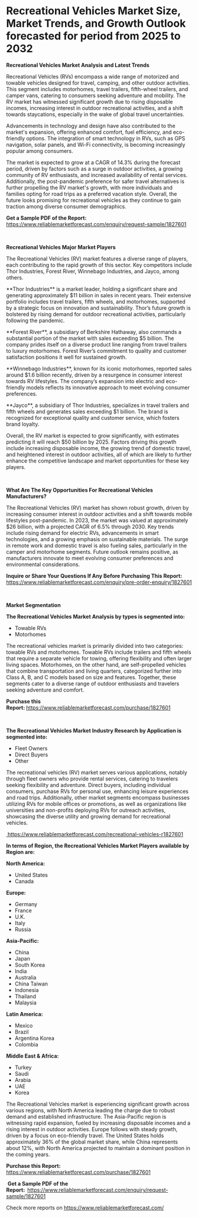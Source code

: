 <p><h1>Recreational Vehicles Market Size, Market Trends, and Growth Outlook forecasted for period from 2025 to 2032</h1></p><p><strong>Recreational Vehicles Market Analysis and Latest Trends</strong></p>
<p><p>Recreational Vehicles (RVs) encompass a wide range of motorized and towable vehicles designed for travel, camping, and other outdoor activities. This segment includes motorhomes, travel trailers, fifth-wheel trailers, and camper vans, catering to consumers seeking adventure and mobility. The RV market has witnessed significant growth due to rising disposable incomes, increasing interest in outdoor recreational activities, and a shift towards staycations, especially in the wake of global travel uncertainties.</p><p>Advancements in technology and design have also contributed to the market's expansion, offering enhanced comfort, fuel efficiency, and eco-friendly options. The integration of smart technology in RVs, such as GPS navigation, solar panels, and Wi-Fi connectivity, is becoming increasingly popular among consumers. </p><p>The market is expected to grow at a CAGR of 14.3% during the forecast period, driven by factors such as a surge in outdoor activities, a growing community of RV enthusiasts, and increased availability of rental services. Additionally, the post-pandemic preference for safer travel alternatives is further propelling the RV market's growth, with more individuals and families opting for road trips as a preferred vacation style. Overall, the future looks promising for recreational vehicles as they continue to gain traction among diverse consumer demographics.</p></p>
<p><strong>Get a Sample PDF of the Report:&nbsp;</strong> <a href="https://www.reliablemarketforecast.com/enquiry/request-sample/1827601?utm_campaign=3500&utm_medium=2&utm_source=Github&utm_content=ia&utm_term=30032025&utm_id=recreational-vehicles">https://www.reliablemarketforecast.com/enquiry/request-sample/1827601</a></p>
<p>&nbsp;</p>
<p><strong>Recreational Vehicles Major Market Players</strong></p>
<p><p>The Recreational Vehicles (RV) market features a diverse range of players, each contributing to the rapid growth of this sector. Key competitors include Thor Industries, Forest River, Winnebago Industries, and Jayco, among others. </p><p>**Thor Industries** is a market leader, holding a significant share and generating approximately $11 billion in sales in recent years. Their extensive portfolio includes travel trailers, fifth wheels, and motorhomes, supported by a strategic focus on innovation and sustainability. Thor’s future growth is bolstered by rising demand for outdoor recreational activities, particularly following the pandemic.</p><p>**Forest River**, a subsidiary of Berkshire Hathaway, also commands a substantial portion of the market with sales exceeding $5 billion. The company prides itself on a diverse product line ranging from travel trailers to luxury motorhomes. Forest River’s commitment to quality and customer satisfaction positions it well for sustained growth.</p><p>**Winnebago Industries**, known for its iconic motorhomes, reported sales around $1.6 billion recently, driven by a resurgence in consumer interest towards RV lifestyles. The company’s expansion into electric and eco-friendly models reflects its innovative approach to meet evolving consumer preferences.</p><p>**Jayco**, a subsidiary of Thor Industries, specializes in travel trailers and fifth wheels and generates sales exceeding $1 billion. The brand is recognized for exceptional quality and customer service, which fosters brand loyalty.</p><p>Overall, the RV market is expected to grow significantly, with estimates predicting it will reach $50 billion by 2025. Factors driving this growth include increasing disposable income, the growing trend of domestic travel, and heightened interest in outdoor activities, all of which are likely to further enhance the competitive landscape and market opportunities for these key players.</p></p>
<p>&nbsp;</p>
<p><strong>What Are The Key Opportunities For Recreational Vehicles Manufacturers?</strong></p>
<p><p>The Recreational Vehicles (RV) market has shown robust growth, driven by increasing consumer interest in outdoor activities and a shift towards mobile lifestyles post-pandemic. In 2023, the market was valued at approximately $26 billion, with a projected CAGR of 6.5% through 2030. Key trends include rising demand for electric RVs, advancements in smart technologies, and a growing emphasis on sustainable materials. The surge in remote work and domestic travel is also fueling sales, particularly in the camper and motorhome segments. Future outlook remains positive, as manufacturers innovate to meet evolving consumer preferences and environmental considerations.</p></p>
<p><strong>Inquire or Share Your Questions If Any Before Purchasing This Report:</strong> <a href="https://www.reliablemarketforecast.com/enquiry/pre-order-enquiry/1827601?utm_campaign=3500&utm_medium=2&utm_source=Github&utm_content=ia&utm_term=30032025&utm_id=recreational-vehicles">https://www.reliablemarketforecast.com/enquiry/pre-order-enquiry/1827601</a></p>
<p>&nbsp;</p>
<p><strong>Market Segmentation</strong></p>
<p><strong>The Recreational Vehicles Market Analysis by types is segmented into:</strong></p>
<p><ul><li>Towable RVs</li><li>Motorhomes</li></ul></p>
<p><p>The recreational vehicles market is primarily divided into two categories: towable RVs and motorhomes. Towable RVs include trailers and fifth wheels that require a separate vehicle for towing, offering flexibility and often larger living spaces. Motorhomes, on the other hand, are self-propelled vehicles that combine transportation and living quarters, categorized further into Class A, B, and C models based on size and features. Together, these segments cater to a diverse range of outdoor enthusiasts and travelers seeking adventure and comfort.</p></p>
<p><strong>Purchase this Report:&nbsp;</strong><a href="https://www.reliablemarketforecast.com/purchase/1827601?utm_campaign=3500&utm_medium=2&utm_source=Github&utm_content=ia&utm_term=30032025&utm_id=recreational-vehicles">https://www.reliablemarketforecast.com/purchase/1827601</a></p>
<p>&nbsp;</p>
<p><strong>The Recreational Vehicles Market Industry Research by Application is segmented into:</strong></p>
<p><ul><li>Fleet Owners</li><li>Direct Buyers</li><li>Other</li></ul></p>
<p><p>The recreational vehicles (RV) market serves various applications, notably through fleet owners who provide rental services, catering to travelers seeking flexibility and adventure. Direct buyers, including individual consumers, purchase RVs for personal use, enhancing leisure experiences and road trips. Additionally, other market segments encompass businesses utilizing RVs for mobile offices or promotions, as well as organizations like universities and non-profits deploying RVs for outreach activities, showcasing the diverse utility and growing demand for recreational vehicles.</p></p>
<p><a href="https://www.reliablemarketforecast.com/recreational-vehicles-r1827601?utm_campaign=3500&utm_medium=2&utm_source=Github&utm_content=ia&utm_term=30032025&utm_id=recreational-vehicles">&nbsp;https://www.reliablemarketforecast.com/recreational-vehicles-r1827601</a></p>
<p><strong>In terms of Region, the Recreational Vehicles Market Players available by Region are:</strong></p>
<p>
    <p> <strong> North America: </strong>
        <ul>
            <li>United States</li>
            <li>Canada</li>
        </ul>
        </p> 
    <p> <strong> Europe: </strong>
        <ul>
            <li>Germany</li>
            <li>France</li>
            <li>U.K.</li>
            <li>Italy</li>
            <li>Russia</li>
        </ul>
        </p> 
    <p> <strong> Asia-Pacific: </strong>
        <ul>
            <li>China</li>
            <li>Japan</li>
            <li>South Korea</li>
            <li>India</li>
            <li>Australia</li>
            <li>China Taiwan</li>
            <li>Indonesia</li>
            <li>Thailand</li>
            <li>Malaysia</li>
        </ul>
        </p> 
    <p> <strong> Latin America: </strong>
        <ul>
            <li>Mexico</li>
            <li>Brazil</li>
            <li>Argentina Korea</li>
            <li>Colombia</li>
        </ul>
        </p> 
    <p> <strong> Middle East & Africa: </strong>
        <ul>
            <li>Turkey</li>
            <li>Saudi</li>
            <li>Arabia</li>
            <li>UAE</li>
            <li>Korea</li>
        </ul>
    </p>
    </p>
<p><p>The Recreational Vehicles market is experiencing significant growth across various regions, with North America leading the charge due to robust demand and established infrastructure. The Asia-Pacific region is witnessing rapid expansion, fueled by increasing disposable incomes and a rising interest in outdoor activities. Europe follows with steady growth, driven by a focus on eco-friendly travel. The United States holds approximately 36% of the global market share, while China represents about 12%, with North America projected to maintain a dominant position in the coming years.</p></p>
<p><strong>Purchase this Report: </strong><a href="https://www.reliablemarketforecast.com/purchase/1827601?utm_campaign=3500&utm_medium=2&utm_source=Github&utm_content=ia&utm_term=30032025&utm_id=recreational-vehicles">https://www.reliablemarketforecast.com/purchase/1827601</a></p>
<p>&nbsp;<strong>Get a Sample PDF of the Report:&nbsp;&nbsp;</strong><a href="https://www.reliablemarketforecast.com/enquiry/request-sample/1827601?utm_campaign=3500&utm_medium=2&utm_source=Github&utm_content=ia&utm_term=30032025&utm_id=recreational-vehicles">https://www.reliablemarketforecast.com/enquiry/request-sample/1827601</a></p>
<p><strong></strong></p>
<p>Check more reports on <a href="https://www.reliablemarketforecast.com/?utm_campaign=3500&utm_medium=2&utm_source=Github&utm_content=ia&utm_term=30032025&utm_id=recreational-vehicles">https://www.reliablemarketforecast.com/</a></p>